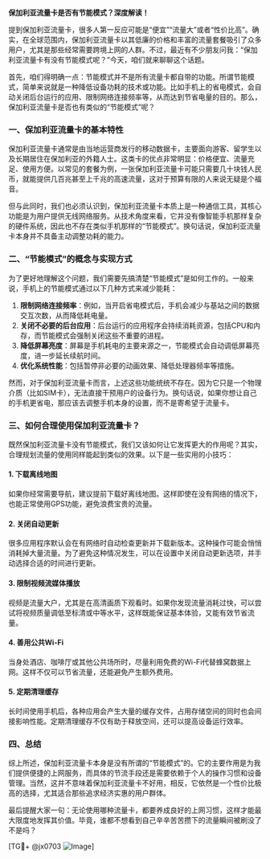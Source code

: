 **保加利亚流量卡是否有节能模式？深度解读！**

提到保加利亚流量卡，很多人第一反应可能是“便宜”“流量大”或者“性价比高”。确实，在全球范围内，保加利亚流量卡以其低廉的价格和丰富的流量套餐吸引了众多用户，尤其是那些经常需要跨境上网的人群。不过，最近有不少朋友问我：“保加利亚流量卡有没有节能模式呢？”今天，咱们就来聊聊这个话题。

首先，咱们得明确一点：节能模式并不是所有流量卡都自带的功能。所谓节能模式，简单来说就是一种降低设备功耗的技术或功能。比如手机上的省电模式，会自动关闭后台运行的应用、限制网络连接频率等，从而达到节省电量的目的。那么，保加利亚流量卡是否也有类似的“节能模式”呢？

### 一、保加利亚流量卡的基本特性

保加利亚流量卡通常是由当地运营商发行的移动数据卡，主要面向游客、留学生以及长期居住在保加利亚的外籍人士。这类卡的优点非常明显：价格便宜、流量充足、使用方便。以常见的套餐为例，一张保加利亚流量卡可能只需要几十块钱人民币，就能提供几百兆甚至上千兆的高速流量，这对于预算有限的人来说无疑是个福音。

但与此同时，我们也必须认识到，保加利亚流量卡本质上是一种通信工具，其核心功能是为用户提供无线网络服务。从技术角度来看，它并没有像智能手机那样复杂的硬件系统，因此也不存在类似手机那样的“节能模式”。换句话说，保加利亚流量卡本身并不具备主动调整功耗的能力。

### 二、“节能模式”的概念与实现方式

为了更好地理解这个问题，我们需要先搞清楚“节能模式”是如何工作的。一般来说，手机上的节能模式通过以下几种方式来减少能耗：

1. **限制网络连接频率**：例如，当开启省电模式后，手机会减少与基站之间的数据交互次数，从而降低耗电量。
2. **关闭不必要的后台应用**：后台运行的应用程序会持续消耗资源，包括CPU和内存，而节能模式会强制关闭这些不重要的进程。
3. **降低屏幕亮度**：屏幕是手机耗电的主要来源之一，节能模式会自动调低屏幕亮度，进一步延长续航时间。
4. **优化系统性能**：包括暂停非必要的动画效果、降低处理器频率等措施。

然而，对于保加利亚流量卡而言，上述这些功能统统不存在。因为它只是一个物理介质（比如SIM卡），无法直接干预用户的设备行为。换句话说，如果你想让自己的手机更省电，那应该去调整手机本身的设置，而不是寄希望于流量卡。

### 三、如何合理使用保加利亚流量卡？

既然保加利亚流量卡没有节能模式，我们又该如何让它发挥更大的作用呢？其实，合理规划流量的使用同样能起到类似的效果。以下是一些实用的小技巧：

#### 1. **下载离线地图**
如果你经常需要导航，建议提前下载好离线地图。这样即使在没有网络的情况下，也能正常使用GPS功能，避免浪费宝贵的流量。

#### 2. **关闭自动更新**
很多应用程序默认会在有网络时自动检查更新并下载新版本。这种操作可能会悄悄消耗掉大量流量。为了避免这种情况发生，可以在设置中关闭自动更新选项，并手动选择合适的时间进行更新。

#### 3. **限制视频流媒体播放**
视频是流量大户，尤其是在高清画质下观看时。如果你发现流量消耗过快，可以尝试将视频质量调低至标清或中等水平，这样既能保证基本体验，又能有效节省流量。

#### 4. **善用公共Wi-Fi**
当身处酒店、咖啡厅或其他公共场所时，尽量利用免费的Wi-Fi代替蜂窝数据上网。这样不仅可以节省流量，还能避免产生额外费用。

#### 5. **定期清理缓存**
长时间使用手机后，各种应用会产生大量的缓存文件，占用存储空间的同时也会间接影响性能。定期清理缓存不仅有助于释放空间，还可以提高设备运行效率。

### 四、总结

综上所述，保加利亚流量卡本身是没有所谓的“节能模式”的。它的主要作用是为我们提供便捷的上网服务，而具体的节流手段还是需要依赖于个人的操作习惯和设备管理。当然，这并不意味着保加利亚流量卡不好用，相反，它依然是一个性价比极高的选择，尤其适合那些追求经济实惠的用户群体。

最后提醒大家一句：无论使用哪种流量卡，都要养成良好的上网习惯，这样才能最大限度地发挥其价值。毕竟，谁都不想看到自己辛辛苦苦攒下的流量瞬间被刷没了不是吗？

[TG💪+ @jx0703 ![Image](https://github.com/user-attachments/assets/dbca1d08-cadb-493c-b0ec-ad6f7a83f270)]